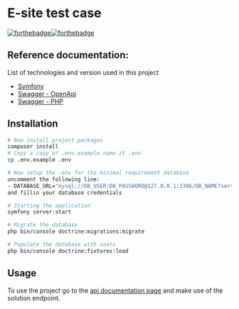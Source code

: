 # E-site test case
[![forthebadge](https://forthebadge.com/images/badges/built-by-developers.svg)](https://forthebadge.com)[![forthebadge](https://forthebadge.com/images/badges/open-source.svg)](https://forthebadge.com)

## Reference documentation:
List of technologies and version used in this project
- [Symfony](https://symfony.com/doc/current/index.html)
- [Swagger - OpenApi](https://symfony.com/bundles/NelmioApiDocBundle/current/index.html)
- [Swagger - PHP](https://zircote.github.io/swagger-php/guide/annotations.html)

## Installation
```bash
# Now install project packages
composer install
# Copy a copy of .env.example name it .env
cp .env.example .env

# Now setup the .env for the minimal requirement database
uncomment the following line: 
- DATABASE_URL="mysql://DB_USER:DB_PASSWORD@127.0.0.1:3306/DB_NAME?serverVersion=8&charset=utf8mb4"
and fillin your database credentials

# Starting the application
symfony server:start

# Migrate the database
php bin/console doctrine:migrations:migrate

# Populate the datebase with seats
php bin/console doctrine:fixtures:load
```

## Usage
To use the project go to the [api documentation page](http://127.0.0.1:8000/api/doc) and make use of the solution endpoint.
